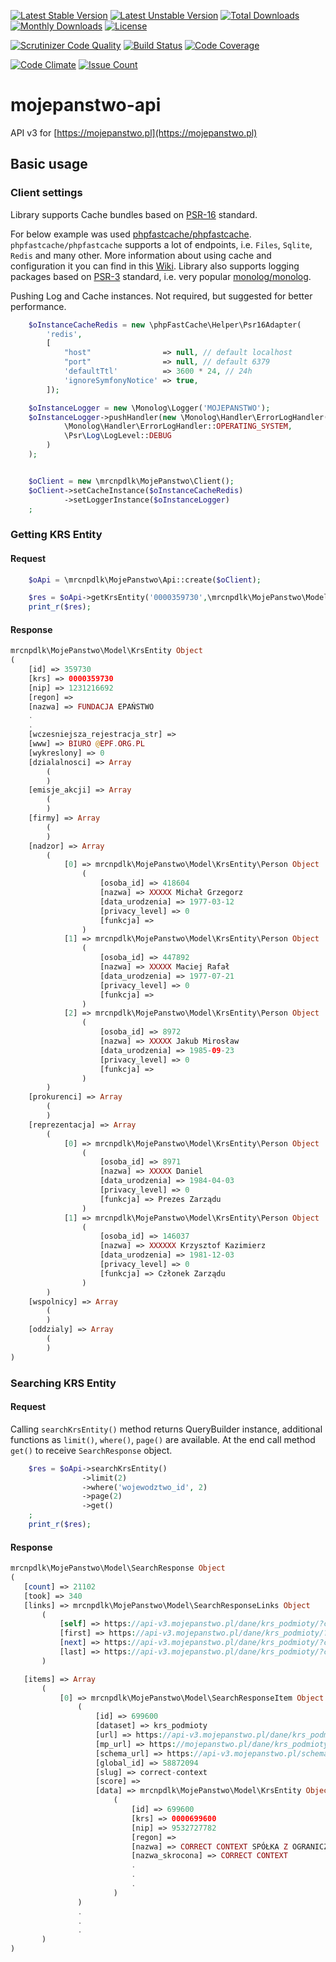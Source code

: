 [![Latest Stable Version](https://img.shields.io/github/release/mrcnpdlk/mojepanstwo-api.svg)](https://packagist.org/packages/mrcnpdlk/mojepanstwo-api)
[![Latest Unstable Version](https://poser.pugx.org/mrcnpdlk/mojepanstwo-api/v/unstable.png)](https://packagist.org/packages/mrcnpdlk/mojepanstwo-api)
[![Total Downloads](https://img.shields.io/packagist/dt/mrcnpdlk/mojepanstwo-api.svg)](https://packagist.org/packages/mrcnpdlk/mojepanstwo-api)
[![Monthly Downloads](https://img.shields.io/packagist/dm/mrcnpdlk/mojepanstwo-api.svg)](https://packagist.org/packages/mrcnpdlk/mojepanstwo-api)
[![License](https://img.shields.io/packagist/l/mrcnpdlk/mojepanstwo-api.svg)](https://packagist.org/packages/mrcnpdlk/mojepanstwo-api)    

[![Scrutinizer Code Quality](https://scrutinizer-ci.com/g/mrcnpdlk/mojepanstwo-api/badges/quality-score.png?b=master)](https://scrutinizer-ci.com/g/mrcnpdlk/mojepanstwo-api/?branch=master) 
[![Build Status](https://scrutinizer-ci.com/g/mrcnpdlk/mojepanstwo-api/badges/build.png?b=master)](https://scrutinizer-ci.com/g/mrcnpdlk/mojepanstwo-api/build-status/master)
[![Code Coverage](https://scrutinizer-ci.com/g/mrcnpdlk/mojepanstwo-api/badges/coverage.png?b=master)](https://scrutinizer-ci.com/g/mrcnpdlk/mojepanstwo-api/?branch=master)

[![Code Climate](https://codeclimate.com/github/mrcnpdlk/mojepanstwo-api/badges/gpa.svg)](https://codeclimate.com/github/mrcnpdlk/mojepanstwo-api) 
[![Issue Count](https://codeclimate.com/github/mrcnpdlk/mojepanstwo-api/badges/issue_count.svg)](https://codeclimate.com/github/mrcnpdlk/mojepanstwo-api)



# mojepanstwo-api

API v3 for [https://mojepanstwo.pl](https://mojepanstwo.pl)


## Basic usage
### Client settings
Library supports Cache bundles based on [PSR-16](http://www.php-fig.org/psr/psr-16/) standard.
 
For below example was used [phpfastcache/phpfastcache](https://github.com/PHPSocialNetwork/phpfastcache).
`phpfastcache/phpfastcache` supports a lot of endpoints, i.e. `Files`, `Sqlite`, `Redis` and many other. 
More information about using cache and configuration it you can find in this [Wiki](https://github.com/PHPSocialNetwork/phpfastcache/wiki). 
Library also supports logging packages based on [PSR-3](http://www.php-fig.org/psr/psr-3/) standard, i.e. very popular
[monolog/monolog](https://github.com/Seldaek/monolog).

Pushing Log and Cache instances. Not required, but suggested for better performance.
 
```php
    $oInstanceCacheRedis = new \phpFastCache\Helper\Psr16Adapter(
        'redis',
        [
            "host"                => null, // default localhost
            "port"                => null, // default 6379
            'defaultTtl'          => 3600 * 24, // 24h
            'ignoreSymfonyNotice' => true,
        ]);

    $oInstanceLogger = new \Monolog\Logger('MOJEPANSTWO');
    $oInstanceLogger->pushHandler(new \Monolog\Handler\ErrorLogHandler(
            \Monolog\Handler\ErrorLogHandler::OPERATING_SYSTEM,
            \Psr\Log\LogLevel::DEBUG
        )
    );


    $oClient = new \mrcnpdlk\MojePanstwo\Client();
    $oClient->setCacheInstance($oInstanceCacheRedis)
            ->setLoggerInstance($oInstanceLogger)
    ;
```

### Getting KRS Entity
#### Request
```php
    $oApi = \mrcnpdlk\MojePanstwo\Api::create($oClient);

    $res = $oApi->getKrsEntity('0000359730',\mrcnpdlk\MojePanstwo\Model\KrsEntity::PULL_ALL);
    print_r($res);
```

#### Response

```php
mrcnpdlk\MojePanstwo\Model\KrsEntity Object
(
    [id] => 359730
    [krs] => 0000359730
    [nip] => 1231216692
    [regon] => 
    [nazwa] => FUNDACJA EPAŃSTWO
    .
    .
    [wczesniejsza_rejestracja_str] => 
    [www] => BIURO @EPF.ORG.PL
    [wykreslony] => 0
    [dzialalnosci] => Array
        (
        )
    [emisje_akcji] => Array
        (
        )
    [firmy] => Array
        (
        )
    [nadzor] => Array
        (
            [0] => mrcnpdlk\MojePanstwo\Model\KrsEntity\Person Object
                (
                    [osoba_id] => 418604
                    [nazwa] => XXXXX Michał Grzegorz
                    [data_urodzenia] => 1977-03-12
                    [privacy_level] => 0
                    [funkcja] => 
                )
            [1] => mrcnpdlk\MojePanstwo\Model\KrsEntity\Person Object
                (
                    [osoba_id] => 447892
                    [nazwa] => XXXXX Maciej Rafał
                    [data_urodzenia] => 1977-07-21
                    [privacy_level] => 0
                    [funkcja] => 
                )
            [2] => mrcnpdlk\MojePanstwo\Model\KrsEntity\Person Object
                (
                    [osoba_id] => 8972
                    [nazwa] => XXXXX Jakub Mirosław
                    [data_urodzenia] => 1985-09-23
                    [privacy_level] => 0
                    [funkcja] => 
                )
        )
    [prokurenci] => Array
        (
        )
    [reprezentacja] => Array
        (
            [0] => mrcnpdlk\MojePanstwo\Model\KrsEntity\Person Object
                (
                    [osoba_id] => 8971
                    [nazwa] => XXXXX Daniel
                    [data_urodzenia] => 1984-04-03
                    [privacy_level] => 0
                    [funkcja] => Prezes Zarządu
                )
            [1] => mrcnpdlk\MojePanstwo\Model\KrsEntity\Person Object
                (
                    [osoba_id] => 146037
                    [nazwa] => XXXXXX Krzysztof Kazimierz
                    [data_urodzenia] => 1981-12-03
                    [privacy_level] => 0
                    [funkcja] => Członek Zarządu
                )
        )
    [wspolnicy] => Array
        (
        )
    [oddzialy] => Array
        (
        )
)
```

### Searching KRS Entity
#### Request
Calling `searchKrsEntity()` method returns QueryBuilder instance, additional functions as `limit()`, `where()`, `page()` are available.
At the end call method `get()` to receive `SearchResponse` object.

```php
    $res = $oApi->searchKrsEntity()
                ->limit(2)
                ->where('wojewodztwo_id', 2)
                ->page(2)
                ->get()
    ;
    print_r($res);
```

#### Response
 ```php
mrcnpdlk\MojePanstwo\Model\SearchResponse Object
(
    [count] => 21102
    [took] => 340
    [links] => mrcnpdlk\MojePanstwo\Model\SearchResponseLinks Object
        (
            [self] => https://api-v3.mojepanstwo.pl/dane/krs_podmioty/?conditions%5Bkrs_podmioty.wojewodztwo_id%5D=2&page=2&limit=2&_type=objects
            [first] => https://api-v3.mojepanstwo.pl/dane/krs_podmioty/?conditions%5Bkrs_podmioty.wojewodztwo_id%5D=2&page=1&limit=2&_type=objects
            [next] => https://api-v3.mojepanstwo.pl/dane/krs_podmioty/?conditions%5Bkrs_podmioty.wojewodztwo_id%5D=2&page=3&limit=2&_type=objects
            [last] => https://api-v3.mojepanstwo.pl/dane/krs_podmioty/?conditions%5Bkrs_podmioty.wojewodztwo_id%5D=2&page=10551&limit=2&_type=objects
        )

    [items] => Array
        (
            [0] => mrcnpdlk\MojePanstwo\Model\SearchResponseItem Object
                (
                    [id] => 699600
                    [dataset] => krs_podmioty
                    [url] => https://api-v3.mojepanstwo.pl/dane/krs_podmioty/699600
                    [mp_url] => https://mojepanstwo.pl/dane/krs_podmioty/699600
                    [schema_url] => https://api-v3.mojepanstwo.pl/schemas/dane/krs_podmioty.json
                    [global_id] => 58872094
                    [slug] => correct-context
                    [score] => 
                    [data] => mrcnpdlk\MojePanstwo\Model\KrsEntity Object
                        (
                            [id] => 699600
                            [krs] => 0000699600
                            [nip] => 9532727782
                            [regon] => 
                            [nazwa] => CORRECT CONTEXT SPÓŁKA Z OGRANICZONĄ ODPOWIEDZIALNOŚCIĄ
                            [nazwa_skrocona] => CORRECT CONTEXT
                            .
                            .
                            .
                        )
                )
                .
                .
                .
        )
)
```

